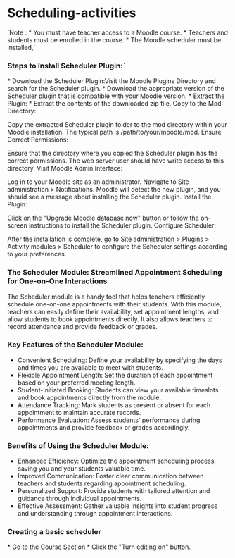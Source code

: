 <h1>Scheduling-activities</h1>
`Note : 
* You must have teacher access to a Moodle course.
* Teachers and students must be enrolled in the course.
* The Moodle scheduler must be installed,`

<h3>Steps to Install Scheduler Plugin:`</h3>
* Download the Scheduler Plugin:Visit the Moodle Plugins Directory and search for the Scheduler plugin.
* Download the appropriate version of the Scheduler plugin that is compatible with your Moodle version.
* Extract the Plugin:
* Extract the contents of the downloaded zip file.
Copy to the Mod Directory:

Copy the extracted Scheduler plugin folder to the mod directory within your Moodle installation. The typical path is /path/to/your/moodle/mod.
Ensure Correct Permissions:

Ensure that the directory where you copied the Scheduler plugin has the correct permissions. The web server user should have write access to this directory.
Visit Moodle Admin Interface:

Log in to your Moodle site as an administrator.
Navigate to Site administration > Notifications. Moodle will detect the new plugin, and you should see a message about installing the Scheduler plugin.
Install the Plugin:

Click on the "Upgrade Moodle database now" button or follow the on-screen instructions to install the Scheduler plugin.
Configure Scheduler:

After the installation is complete, go to Site administration > Plugins > Activity modules > Scheduler to configure the Scheduler settings according to your preferences.



<h3>The Scheduler Module: Streamlined Appointment Scheduling for One-on-One Interactions</h3>
The Scheduler module is a handy tool that helps teachers efficiently schedule one-on-one appointments with their students. With this module, teachers can easily define their availability, set appointment lengths, and allow students to book appointments directly. It also allows teachers to record attendance and provide feedback or grades.

<h3>Key Features of the Scheduler Module:</h3>

* Convenient Scheduling: Define your availability by specifying the days and times you are available to meet with students.
* Flexible Appointment Length: Set the duration of each appointment based on your preferred meeting length.
* Student-Initiated Booking: Students can view your available timeslots and book appointments directly from the module.
* Attendance Tracking: Mark students as present or absent for each appointment to maintain accurate records.
* Performance Evaluation: Assess students' performance during appointments and provide feedback or grades accordingly.

<h3>Benefits of Using the Scheduler Module:</h3>

* Enhanced Efficiency: Optimize the appointment scheduling process, saving you and your students valuable time.
* Improved Communication: Foster clear communication between teachers and students regarding appointment scheduling.
* Personalized Support: Provide students with tailored attention and guidance through individual appointments.
* Effective Assessment: Gather valuable insights into student progress and understanding through appointment interactions.

<h3>Creating a basic scheduler</h3>
* Go to the Course Section
* Click the "Turn editing on" button.

